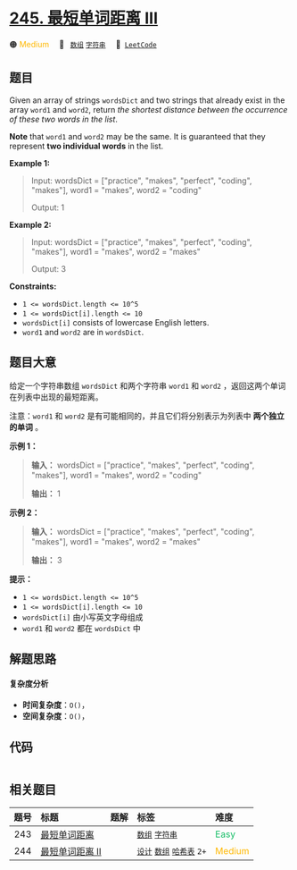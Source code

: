 # [245. 最短单词距离 III](https://leetcode.com/problems/shortest-word-distance-iii)

🟠 <font color=#ffb800>Medium</font>&emsp; 🔖&ensp; [`数组`](/tag/array.md) [`字符串`](/tag/string.md)&emsp; 🔗&ensp;[`LeetCode`](https://leetcode.com/problems/shortest-word-distance-iii)

## 题目

Given an array of strings `wordsDict` and two strings that already exist in
the array `word1` and `word2`, return _the shortest distance between the
occurrence of these two words in the list_.

**Note** that `word1` and `word2` may be the same. It is guaranteed that they
represent **two individual words** in the list.



**Example 1:**

> Input: wordsDict = ["practice", "makes", "perfect", "coding", "makes"], word1 = "makes", word2 = "coding"
> 
> Output: 1

**Example 2:**

> Input: wordsDict = ["practice", "makes", "perfect", "coding", "makes"], word1 = "makes", word2 = "makes"
> 
> Output: 3

**Constraints:**

  * `1 <= wordsDict.length <= 10^5`
  * `1 <= wordsDict[i].length <= 10`
  * `wordsDict[i]` consists of lowercase English letters.
  * `word1` and `word2` are in `wordsDict`.


## 题目大意

给定一个字符串数组 `wordsDict` 和两个字符串 `word1` 和 `word2` ，返回这两个单词在列表中出现的最短距离。

注意：`word1` 和 `word2` 是有可能相同的，并且它们将分别表示为列表中 **两个独立的单词** 。



**示例 1：**

> 
> 
> 
> 
> 
> **输入：** wordsDict = ["practice", "makes", "perfect", "coding", "makes"], word1 = "makes", word2 = "coding"
> 
> **输出：** 1
> 
> 

**示例 2：**

> 
> 
> 
> 
> 
> **输入：** wordsDict = ["practice", "makes", "perfect", "coding", "makes"], word1 = "makes", word2 = "makes"
> 
> **输出：** 3
> 
> 



**提示：**

  * `1 <= wordsDict.length <= 10^5`
  * `1 <= wordsDict[i].length <= 10`
  * `wordsDict[i]` 由小写英文字母组成
  * `word1` 和 `word2` 都在 `wordsDict` 中


## 解题思路

#### 复杂度分析

- **时间复杂度**：`O()`，
- **空间复杂度**：`O()`，

## 代码

```javascript

```

## 相关题目

<!-- prettier-ignore -->
| 题号 | 标题 | 题解 | 标签 | 难度 |
| :------: | :------ | :------: | :------ | :------ |
| 243 | [最短单词距离](https://leetcode.com/problems/shortest-word-distance) |  |  [`数组`](/tag/array.md) [`字符串`](/tag/string.md) | <font color=#15bd66>Easy</font> |
| 244 | [最短单词距离 II](https://leetcode.com/problems/shortest-word-distance-ii) |  |  [`设计`](/tag/design.md) [`数组`](/tag/array.md) [`哈希表`](/tag/hash-table.md) `2+` | <font color=#ffb800>Medium</font> |